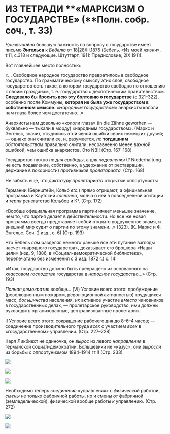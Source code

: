 # ИЗ ТЕТРАДИ **«МАРКСИЗМ О ГОСУДАРСТВЕ» (**Полн. собр. соч., т. 33)

_Чрезвычайно_ большую важность по вопросу о государстве имеет письмо **Энгельса** к _Бебелю_ от 18|28/III.1875 (Бебель. «Из моей жизни», т.11, с.318 и следующие. Штутгарт. 1911: Предисловие, 2IX.1911).

Вот главнейшее место полностью:

«… Свободное народное государство превратилось в свободное государство. По грамматическому смыслу этих слов, свободное государство есть такое, в котором государство свободно по отношению к своим гражданам, т. е. государство с деспотическим правительством. **Следовало бы бросить всю эту болтовню о государстве** (с.321–322), особенно после Коммуны, **которая не была уже государством в собственном смысле**. _«Народным государством»_ анархисты кололи нам глаза более чем достаточно…»

Анархисты нам довольно «кололи глаза» (in die Zähne geworhen — буквально — тыкали в морду) «народным государством». (Маркс и Энгельс, значит, стыдились этой явной ошибки своих немецких друзей; — однако они считали ее, и, разумеется, _по_ **тогдашним** _обстоятельствам_ правильно считали, несравненно менее важной ошибкой, чем ошибка анархистов. Это NB!! (Стр. 167–168)

Государство нужно _не для свободы_, а для _подавления_ (? Niederhaltung не есть подавление, собственно, а удержание от реставрации, держание в покорности) _противников пролетариата._ (Стр. 168)

Не забыть еще, что _диктатуру пролетариата_ открытые оппортунисты

Германии (Бернштейн, Кольб _etc_.) прямо отрицают, а официальная программа и Каутский _косвенно_, молча о ней в повседневной агитации и _терпя_ ренегатство Кольбов и К°. (Стр. 172)

«Вообще официальная программа партии имеет меньшее значение, чем то, что партия делает в действительности. Но все же новая программа всегда представляет собой открыто водруженное знамя, и внешний мир судит о партии по этому знамени…» (323). (К. Маркс и Ф. Энгельс. Соч. 2 изд., с. 6) (Стр. 193)

Что Бебель _сам_ разделял немного раньше все эти путаные взгляды насчет «народного государства», доказывает его брошюра «Наши цели» (изд. 9, 1886, в «Социал-демократической библиотеке», перепечатано без изменения с 3 изд. 1872 г.) с. 14:

«Итак, государство должно быть превращено из основанного на _классовом господстве_ государства в _народное государство_…» (Стр. 193)

_Полная демократия_ вообще… (VI) Условие всего этого: пробуждение (революционным пожаром, революционной активностью) трудящихся масс, _большинства_ населения, _их_ активное участие _вместо_ чиновников в государственных делах, — пролетарское руководство, ими должны руководить организованные, централизованные пролетарии.

II Условие всего этого: сокращение рабочего дня до 8–6–4 часов; — соединение производительного труда _всех_ с участием _всех_ в «государственном» управлении. (Стр. 227–228)

Карл Ликбнехт не одиночка, он _вырос_ из левого _направления_ в германской социал-демократии. Большевики не «казус», они _выросли_ из борьбы с оппортунизмом 1894–1914 гг.!! (Стр. 233)

![](file:///C:/Users/bot32/AppData/Local/Temp/msohtmlclip1/01/clip_image002.jpg)

![](file:///C:/Users/bot32/AppData/Local/Temp/msohtmlclip1/01/clip_image004.jpg)

![](file:///C:/Users/bot32/AppData/Local/Temp/msohtmlclip1/01/clip_image006.jpg)

Необходимо теперь _соединение_ «управления» с _физической_ работой, _смены_ не только фабричной работы, но и смены _от_ фабричной (земледельческой), физической вообще работы _к_ управлению. (Стр. 272)

![](file:///C:/Users/bot32/AppData/Local/Temp/msohtmlclip1/01/clip_image008.jpg)

![](file:///C:/Users/bot32/AppData/Local/Temp/msohtmlclip1/01/clip_image010.jpg)